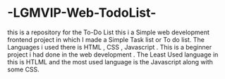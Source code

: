 # -LGMVIP-Web-TodoList-
this is a repository for the To-Do List 
this i a Simple web development frontend project in which I made a Simple Task list or To do list.
The Languages i used there is HTML , CSS , Javascript .
This is a beginner project i had done in the web development .
The Least Used language in this is  HTLML and the most used language is the Javascript along with some CSS.

